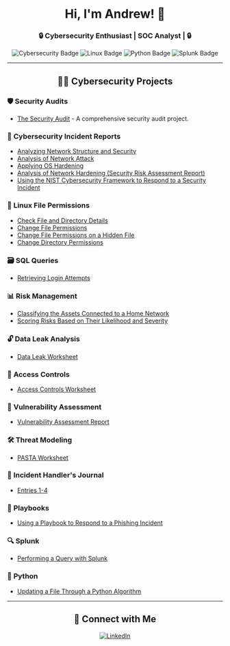 <h1 align="center">Hi, I'm Andrew! 👋</h1>
<h3 align="center">🔒 Cybersecurity Enthusiast | SOC Analyst | 🔒</h3>

<p align="center">
  <img src="https://img.shields.io/badge/-Cybersecurity-2c3e50?style=for-the-badge&logo=security&logoColor=white" alt="Cybersecurity Badge">
  <img src="https://img.shields.io/badge/-Linux-FCC624?style=for-the-badge&logo=linux&logoColor=black" alt="Linux Badge">
  <img src="https://img.shields.io/badge/-Python-3776AB?style=for-the-badge&logo=python&logoColor=white" alt="Python Badge">
  <img src="https://img.shields.io/badge/-Splunk-000000?style=for-the-badge&logo=splunk&logoColor=white" alt="Splunk Badge">
</p>

---

<h2 align="center">👨‍💻 Cybersecurity Projects</h2>

### 🛡️ **Security Audits**
- [The Security Audit](https://github.com/AndrewGreeneCyber/Security-Audit/blob/main/README.md) - A comprehensive security audit project.

### 📄 **Cybersecurity Incident Reports**
- [Analyzing Network Structure and Security](https://github.com/AndrewGreeneCyber/Incident-Reports/blob/main/README.md)
- [Analysis of Network Attack](https://github.com/AndrewGreeneCyber/Network-Attack/blob/main/README.md)
- [Applying OS Hardening](https://github.com/AndrewGreeneCyber/Hardening-OS/blob/main/README.md)
- [Analysis of Network Hardening (Security Risk Assessment Report)](https://github.com/AndrewGreeneCyber/Network-Hardening/blob/main/README.md)
- [Using the NIST Cybersecurity Framework to Respond to a Security Incident](https://github.com/AndrewGreeneCyber/NIST/blob/main/README.md)

### 🐧 **Linux File Permissions**
- [Check File and Directory Details](https://github.com/AndrewGreeneCyber/Directory-Details-and-Permission-strings-/blob/main/README.md)
- [Change File Permissions](https://github.com/AndrewGreeneCyber/Change-Permissions/blob/main/README.md)
- [Change File Permissions on a Hidden File](https://github.com/AndrewGreeneCyber/Hidden-Files/blob/main/README.md)
- [Change Directory Permissions](https://github.com/AndrewGreeneCyber/Changing-Directory-Permissions/blob/main/README.md)

### 🗃️ **SQL Queries**
- [Retrieving Login Attempts](https://github.com/AndrewGreeneCyber/Retrieving-login-attemps/blob/main/README.md)

### 📊 **Risk Management**
- [Classifying the Assets Connected to a Home Network](https://github.com/AndrewGreeneCyber/Asset-Classification/blob/main/README.md)
- [Scoring Risks Based on Their Likelihood and Severity](https://github.com/AndrewGreeneCyber/Scoring-Risks/blob/main/README.md)

### 🔓 **Data Leak Analysis**
- [Data Leak Worksheet](https://github.com/AndrewGreeneCyber/Data-Leak/blob/main/README.md)

### 🔐 **Access Controls**
- [Access Controls Worksheet](https://github.com/AndrewGreeneCyber/Access-Controls/blob/main/README.md)

### 🎯 **Vulnerability Assessment**
- [Vulnerability Assessment Report](https://github.com/AndrewGreeneCyber/Vulnerabilities/blob/main/README.md)

### 🛠️ **Threat Modeling**
- [PASTA Worksheet](https://github.com/AndrewGreeneCyber/Threat-Modeling/blob/main/README.md)

### 📔 **Incident Handler's Journal**
- [Entries 1-4](https://github.com/AndrewGreeneCyber/Journal/blob/main/README.md)

### 📜 **Playbooks**
- [Using a Playbook to Respond to a Phishing Incident](https://github.com/AndrewGreeneCyber/Playbook/blob/main/README.md)

### 🔍 **Splunk**
- [Performing a Query with Splunk](https://github.com/AndrewGreeneCyber/Splunk/blob/main/README.md)

### 🐍 **Python**
- [Updating a File Through a Python Algorithm](https://github.com/AndrewGreeneCyber/Python/blob/main/README.md)


---

<h2 align="center">🔗 Connect with Me</h2>

<p align="center">
  <a href="https://www.linkedin.com/in/andrew-g-09b622343/)" target="_blank">
    <img src="https://img.shields.io/badge/LinkedIn-0077B5?style=for-the-badge&logo=linkedin&logoColor=white" alt="LinkedIn">
  </a>
  
</p>
